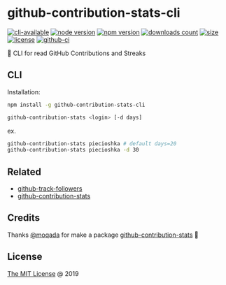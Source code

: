 # github-contribution-stats-cli

[![cli-available](https://badgen.net/static/cli/available/?icon=terminal)](#cli)
[![node version](https://img.shields.io/node/v/github-contribution-stats-cli.svg)](https://www.npmjs.com/package/github-contribution-stats-cli)
[![npm version](https://badge.fury.io/js/github-contribution-stats-cli.svg)](https://badge.fury.io/js/github-contribution-stats-cli)
[![downloads count](https://img.shields.io/npm/dt/github-contribution-stats-cli.svg)](https://www.npmjs.com/~piecioshka)
[![size](https://packagephobia.com/badge?p=github-contribution-stats-cli)](https://packagephobia.com/result?p=github-contribution-stats-cli)
[![license](https://img.shields.io/npm/l/github-contribution-stats-cli.svg)](https://piecioshka.mit-license.org)
[![github-ci](https://github.com/piecioshka/github-contribution-stats-cli/actions/workflows/testing.yml/badge.svg)](https://github.com/piecioshka/github-contribution-stats-cli/actions/workflows/testing.yml)

🔨 CLI for read GitHub Contributions and Streaks

## CLI

Installation:

```bash
npm install -g github-contribution-stats-cli
```

```bash
github-contribution-stats <login> [-d days]
```

ex.

```bash
github-contribution-stats piecioshka # default days=20
github-contribution-stats piecioshka -d 30
```

## Related

- [github-track-followers](https://github.com/piecioshka/github-track-followers)
- [github-contribution-stats](https://github.com/moqada/github-contribution-stats)

## Credits

Thanks [@moqada][1] for make a package [github-contribution-stats][2] 🤝

## License

[The MIT License](https://piecioshka.mit-license.org) @ 2019

[1]: https://github.com/moqada
[2]: https://github.com/moqada/github-contribution-stats
